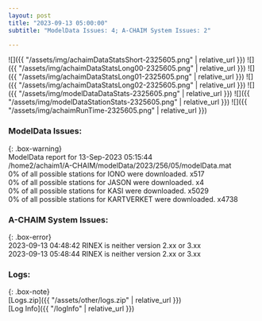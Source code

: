 ```yaml
---
layout: post
title: "2023-09-13 05:00:00"
subtitle: "ModelData Issues: 4; A-CHAIM System Issues: 2"

---
```


![]({{ "/assets/img/achaimDataStatsShort-2325605.png" | relative_url }})
![]({{ "/assets/img/achaimDataStatsLong00-2325605.png" | relative_url }})
![]({{ "/assets/img/achaimDataStatsLong01-2325605.png" | relative_url }})
![]({{ "/assets/img/achaimDataStatsLong02-2325605.png" | relative_url }})
![]({{ "/assets/img/modelDataDataStats-2325605.png" | relative_url }})
![]({{ "/assets/img/modelDataStationStats-2325605.png" | relative_url }})
![]({{ "/assets/img/achaimRunTime-2325605.png" | relative_url }})


### ModelData Issues:  
  
{: .box-warning}  
 ModelData report for 13-Sep-2023 05:15:44   
 /home2/achaim1/A-CHAIM/modelData/2023/256/05/modelData.mat   
 0% of all possible stations for IONO were downloaded. x517   
 0% of all possible stations for JASON were downloaded. x4   
 0% of all possible stations for KASI were downloaded. x5029   
 0% of all possible stations for KARTVERKET were downloaded. x4738   
  
### A-CHAIM System Issues:  
  
{: .box-error}  
2023-09-13 04:48:42 RINEX is neither version 2.xx or 3.xx  
2023-09-13 05:48:44 RINEX is neither version 2.xx or 3.xx  

### Logs:  
  
{: .box-note}  
[Logs.zip]({{ "/assets/other/logs.zip" | relative_url }})  
[Log Info]({{ "/logInfo" | relative_url }})  
